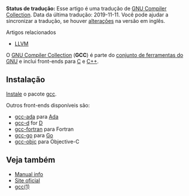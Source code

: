**Status de tradução:** Esse artigo é uma tradução de [GNU Compiler Collection](/index.php/GNU_Compiler_Collection "GNU Compiler Collection"). Data da última tradução: 2019-11-11\. Você pode ajudar a sincronizar a tradução, se houver [alterações](https://wiki.archlinux.org/index.php?title=GNU_Compiler_Collection&diff=0&oldid=587349) na versão em inglês.

Artigos relacionados

*   [LLVM](/index.php/LLVM "LLVM")

O [GNU Compiler Collection](https://en.wikipedia.org/wiki/pt:GNU_Compiler_Collection "wikipedia:pt:GNU Compiler Collection") (**GCC**) é parte do [conjunto de ferramentas do GNU](/index.php/Conjunto_de_ferramentas_do_GNU "Conjunto de ferramentas do GNU") e inclui front-ends para [C](/index.php/C "C") e [C++](/index.php/C%2B%2B "C++").

## Instalação

[Instale](/index.php/Instale "Instale") o pacote [gcc](https://www.archlinux.org/packages/?name=gcc).

Outros front-ends disponíveis são:

*   [gcc-ada](https://www.archlinux.org/packages/?name=gcc-ada) para [Ada](/index.php/Ada "Ada")
*   [gcc-d](https://www.archlinux.org/packages/?name=gcc-d) for [D](/index.php/D_(Portugu%C3%AAs) "D (Português)")
*   [gcc-fortran](https://www.archlinux.org/packages/?name=gcc-fortran) para Fortran
*   [gcc-go](https://www.archlinux.org/packages/?name=gcc-go) para [Go](/index.php/Go "Go")
*   [gcc-objc](https://www.archlinux.org/packages/?name=gcc-objc) para Objective-C

## Veja também

*   [Manual info](https://gcc.gnu.org/onlinedocs/gcc/)
*   [Site oficial](https://gcc.gnu.org/)
*   [gcc(1)](https://jlk.fjfi.cvut.cz/arch/manpages/man/gcc.1)